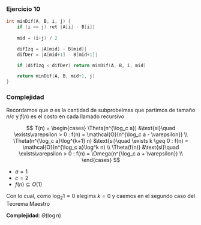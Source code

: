 ### Ejercicio 10

```c++
int minDif(A, B, i, j) {
    if (i == j) ret |A[i] - B[i]|
    
    mid = (i+j) / 2

    difIzq = |A[mid] - B[mid]|
    difDer = |A[mid+1] - B[mid+1]|

    if (difIzq < difDer) return minDif(A, B, i, mid)

    return minDif(A, B, mid+1, j)
}
```

### Complejidad

Recordamos que $a$ es la cantidad de subprobelmas que partimos de tamaño $n/c$ y $f(n)$ es el costo en cada llamado recursivo

$$
T(n) = \begin{cases}
\Theta(n^{\log_c a}) &\text{si}\quad  \exists\varepsilon > 0 : f(n) = \mathcal{O}(n^{\log_c a - \varepsilon}) \\
\Theta(n^{\log_c a}\log^{k+1} n) &\text{si}\quad \exists k \geq 0 : f(n) = \mathcal{O}(n^{\log_c a}\log^k n) \\
\Theta(f(n)) &\text{si}\quad  \exists\varepsilon > 0 : f(n) = \Omega(n^{\log_c a + \varepsilon}) \\
\end{cases}
$$

- $a = 1$
- $c = 2$
- $f(n) \subseteq O(1)$

Con lo cual, como $\log_2 1 = 0$ elegims $k = 0$ y caemos en el segundo caso del Teorema Maestro

**Complejidad**: $\Theta(\log n)$
